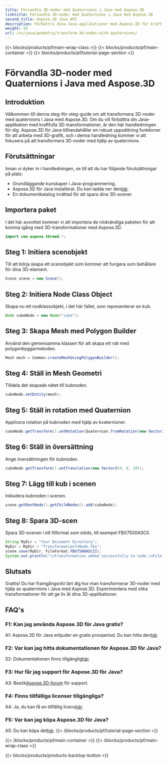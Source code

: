 ```yaml
---
title: Förvandla 3D-noder med Quaternions i Java med Aspose.3D
linktitle: Förvandla 3D-noder med Quaternions i Java med Aspose.3D
second_title: Aspose.3D Java API
description: Förbättra dina Java-applikationer med Aspose.3D för kraftfulla 3D-transformationer. Lär dig att transformera noder med quaternions i den här steg-för-steg-guiden.
weight: 20
url: /sv/java/geometry/transform-3d-nodes-with-quaternions/
---
```


{{< blocks/products/pf/main-wrap-class >}}
{{< blocks/products/pf/main-container >}}
{{< blocks/products/pf/tutorial-page-section >}}

# Förvandla 3D-noder med Quaternions i Java med Aspose.3D

## Introduktion

Välkommen till denna steg-för-steg-guide om att transformera 3D-noder med quaternions i Java med Aspose.3D. Om du vill förbättra din Java-applikation med kraftfulla 3D-transformationer, är den här handledningen för dig. Aspose.3D för Java tillhandahåller en robust uppsättning funktioner för att arbeta med 3D-grafik, och i denna handledning kommer vi att fokusera på att transformera 3D-noder med hjälp av quaternions.

## Förutsättningar

Innan vi dyker in i handledningen, se till att du har följande förutsättningar på plats:

- Grundläggande kunskaper i Java-programmering.
- Aspose.3D för Java installerat. Du kan ladda ner den[här](https://releases.aspose.com/3d/java/).
- En dokumentkatalog inrättad för att spara dina 3D-scener.

## Importera paket

I det här avsnittet kommer vi att importera de nödvändiga paketen för att komma igång med 3D-transformationer med Aspose.3D.

```java
import com.aspose.threed.*;
```

## Steg 1: Initiera scenobjekt

Till att börja skapa ett scenobjekt som kommer att fungera som behållare för dina 3D-element.

```java
Scene scene = new Scene();
```

## Steg 2: Initiera Node Class Object

Skapa nu ett nodklassobjekt, i det här fallet, som representerar en kub.

```java
Node cubeNode = new Node("cube");
```

## Steg 3: Skapa Mesh med Polygon Builder

Använd den gemensamma klassen för att skapa ett nät med polygonbyggarmetoden.

```java
Mesh mesh = Common.createMeshUsingPolygonBuilder();
```

## Steg 4: Ställ in Mesh Geometri

Tilldela det skapade nätet till kubnoden.

```java
cubeNode.setEntity(mesh);
```

## Steg 5: Ställ in rotation med Quaternion

Applicera rotation på kubnoden med hjälp av kvaternioner.

```java
cubeNode.getTransform().setRotation(Quaternion.fromRotation(new Vector3(0, 1, 0), new Vector3(0.3, 0.5, 0.1)));
```

## Steg 6: Ställ in översättning

Ange översättningen för kubnoden.

```java
cubeNode.getTransform().setTranslation(new Vector3(0, 0, 20));
```

## Steg 7: Lägg till kub i scenen

Inkludera kubnoden i scenen.

```java
scene.getRootNode().getChildNodes().add(cubeNode);
```

## Steg 8: Spara 3D-scen

Spara 3D-scenen i ett filformat som stöds, till exempel FBX7500ASCII.

```java
String MyDir = "Your Document Directory";
MyDir = MyDir + "TransformationToNode.fbx";
scene.save(MyDir, FileFormat.FBX7500ASCII);
System.out.println("\nTransformation added successfully to node.\nFile saved at " + MyDir);
```

## Slutsats

Grattis! Du har framgångsrikt lärt dig hur man transformerar 3D-noder med hjälp av quaternions i Java med Aspose.3D. Experimentera med olika transformationer för att ge liv åt dina 3D-applikationer.

## FAQ's

### F1: Kan jag använda Aspose.3D för Java gratis?

A1: Aspose.3D för Java erbjuder en gratis provperiod. Du kan hitta den[här](https://releases.aspose.com/).

### F2: Var kan jag hitta dokumentationen för Aspose.3D för Java?

 S2: Dokumentationen finns tillgänglig[här](https://reference.aspose.com/3d/java/).

### F3: Hur får jag support för Aspose.3D för Java?

 A3: Besök[Aspose.3D-forum](https://forum.aspose.com/c/3d/18) för support.

### F4: Finns tillfälliga licenser tillgängliga?

 A4: Ja, du kan få en tillfällig licens[här](https://purchase.aspose.com/temporary-license/).

### F5: Var kan jag köpa Aspose.3D för Java?

 A5: Du kan köpa det[här](https://purchase.aspose.com/buy).
{{< /blocks/products/pf/tutorial-page-section >}}

{{< /blocks/products/pf/main-container >}}
{{< /blocks/products/pf/main-wrap-class >}}

{{< blocks/products/products-backtop-button >}}
